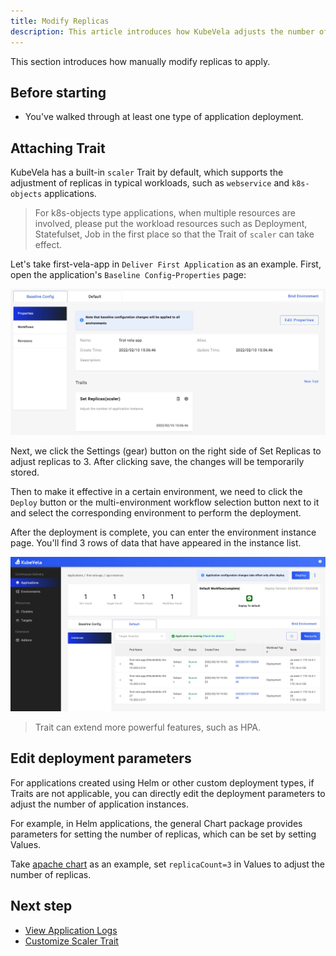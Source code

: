 ```yaml
---
title: Modify Replicas
description: This article introduces how KubeVela adjusts the number of application copies.
---
```


This section introduces how manually modify replicas to apply.

## Before starting

- You've walked through at least one type of application deployment.

## Attaching Trait

KubeVela has a built-in `scaler` Trait by default, which supports the adjustment of replicas in typical workloads, such as `webservice` and `k8s-objects` applications.

> For k8s-objects type applications, when multiple resources are involved, please put the workload resources such as Deployment, Statefulset, Job in the first place so that the Trait of `scaler` can take effect.

Let's take first-vela-app in `Deliver First Application` as an example. First, open the application's `Baseline Config`-`Properties` page:

![app-trait-scaler](../resources/app-scaler.jpg)

Next, we click the Settings (gear) button on the right side of Set Replicas to adjust replicas to 3. After clicking save, the changes will be temporarily stored.

Then to make it effective in a certain environment, we need to click the `Deploy` button or the multi-environment workflow selection button next to it and select the corresponding environment to perform the deployment.

After the deployment is complete, you can enter the environment instance page. You'll find 3 rows of data that have appeared in the instance list.

![instance-trait-scaler](../resources/instance-trait-scaler.jpg)

> Trait can extend more powerful features, such as HPA.

## Edit deployment parameters

For applications created using Helm or other custom deployment types, if Traits are not applicable, you can directly edit the deployment parameters to adjust the number of application instances.

For example, in Helm applications, the general Chart package provides parameters for setting the number of replicas, which can be set by setting Values.

Take [apache chart](https://github.com/bitnami/charts/tree/master/bitnami/apache) as an example, set `replicaCount=3` in Values to adjust the number of replicas.

## Next step

- [View Application Logs](../how-to/dashboard/application/get-application-log)
- [Customize Scaler Trait](../platform-engineers/traits/customize-trait)
